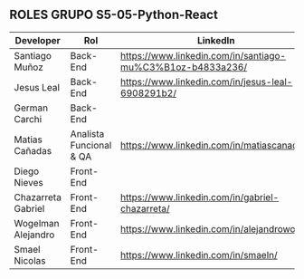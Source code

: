 ## ROLES GRUPO S5-05-Python-React

| Developer          | Rol       | LinkedIn                                      | GitHub                               |
| ------------------ | --------- | ----------------------------------------------| -------------------------------------|
| Santiago Muñoz     | Back-End  |https://www.linkedin.com/in/santiago-mu%C3%B1oz-b4833a236/|                           |
| Jesus Leal         | Back-End  |https://www.linkedin.com/in/jesus-leal-6908291b2/|                                    |
| German Carchi      | Back-End  |                                               |                                      |
| Matias Cañadas     | Analista Funcional & QA |https://www.linkedin.com/in/matiascanadas/| https://github.com/Hotbones |
| Diego Nieves       | Front-End |                                               |                                      |
| Chazarreta Gabriel | Front-End |https://www.linkedin.com/in/gabriel-chazarreta/| https://github.com/gfchaza09         |
| Wogelman Alejandro | Front-End |https://www.linkedin.com/in/alejandrowogel/    | https://github.com/AlejandroWogelman |
| Smael Nicolas      | Front-End | https://www.linkedin.com/in/smaeln/           | https://github.com/SmaelNicolas      |
